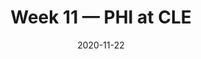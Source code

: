 ---
layout: game
title: Week 11 — PHI at CLE
season: 2020
game_id: 2020_11_PHI_CLE
week: 11
date: 2020-11-22
home_team: CLE
away_team: PHI
final_home: 
final_away: 
pbp_url: /assets/data/pbp/2020/2020_11_PHI_CLE.csv.gz
---